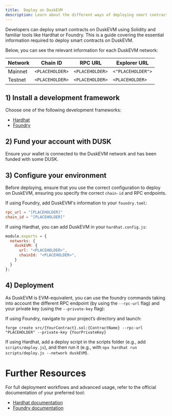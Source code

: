```yaml
---
title:  Deploy on DuskEVM
description: Learn about the different ways of deploying smart contracts on DuskEVM.
---
```



Developers can deploy smart contracts on DuskEVM using Solidity and familiar tools like Hardhat or Foundry. This is a guide covering the essential information required to deploy smart contracts on DuskEVM.

Below, you can see the relevant information for each DuskEVM network:

| **Network** | **Chain ID**             | **RPC URL**                   | **Explorer URL**                           |
| ------- | -------------------- | ------------------------- | --------------------------------------- |
| Mainnet | `<PLACEHOLDER>` | `<PLACEHOLDER>`       | `<"PLACEHOLDER">`          |
| Testnet | `<PLACEHOLDER>` | `<PLACEHOLDER>`       | `<PLACEHOLDER>`  |


## 1) Install a development framework
Choose one of the following development frameworks:
- <a href="https://hardhat.org/" target="_blank">Hardhat</a>
- <a href="https://getfoundry.sh/" target="_blank">Foundry</a>

## 2) Fund your account with DUSK
Ensure your wallet is connected to the DuskEVM network and has been funded with some DUSK.

## 3) Configure your environment

Before deploying, ensure that you use the correct configuration to deploy on DuskEVM, ensuring you specify the correct `chain-id` and RPC endpoints.

If using Foundry, add DuskEVM's information to your `foundry.toml`:

```toml
rpc_url = "[PLACEHOLDER]"
chain_id = "[PLACEHOLDER]"
```

If using Hardhat, you can add DuskEVM in your `hardhat.config.js`: 

```js
module.exports = {
  networks: {
    duskEVM: {
      url: "<PLACEHOLDER>",
      chainId: "<PLACEHOLDER>",
    }
  }
};
```

## 4) Deployment
As DuskEVM is EVM-equivalent, you can use the foundry commands taking into account the different RPC endpoint (by using the `--rpc-url` flag) and your private key (using the `--private-key` flag):

If using Foundry, navigate to your project’s directory and launch: 

```
forge create src/{YourContract}.sol:{ContractName} --rpc-url "PLACEHOLDER" --private-key {YourPrivateKey}
```

If using Hardhat, add a deploy script in the scripts folder (e.g., add `scripts/deploy.js`), and then run it (e.g., with `npx hardhat run scripts/deploy.js --network duskEVM`).

# Further Resources

For full deployment workflows and advanced usage, refer to the official documentation of your preferred tool:

- <a href="https://hardhat.org/getting-started/" target="_blank">Hardhat documentation</a>
- <a href="https://getfoundry.sh/" target="_blank">Foundry documentation</a>